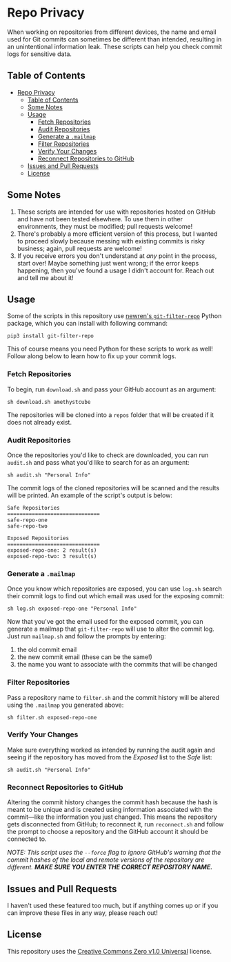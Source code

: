 # Repo Privacy

When working on repositories from different devices, the name and email used for Git commits can sometimes be different than intended, resulting in an unintentional information leak. These scripts can help you check commit logs for sensitive data.

## Table of Contents

- [Repo Privacy](#repo-privacy)
  - [Table of Contents](#table-of-contents)
  - [Some Notes](#some-notes)
  - [Usage](#usage)
    - [Fetch Repositories](#fetch-repositories)
    - [Audit Repositories](#audit-repositories)
    - [Generate a `.mailmap`](#generate-a-mailmap)
    - [Filter Repositories](#filter-repositories)
    - [Verify Your Changes](#verify-your-changes)
    - [Reconnect Repositories to GitHub](#reconnect-repositories-to-github)
  - [Issues and Pull Requests](#issues-and-pull-requests)
  - [License](#license)

## Some Notes

1. These scripts are intended for use with repositories hosted on GitHub and have not been tested elsewhere. To use them in other environments, they must be modified; pull requests welcome!
2. There's probably a more efficient version of this process, but I wanted to proceed slowly because messing with existing commits is risky business; again, pull requests are welcome!
3. If you receive errors you don't understand at *any* point in the process, start over! Maybe something just went wrong; if the error keeps happening, then you've found a usage I didn't account for. Reach out and tell me about it!

## Usage

Some of the scripts in this repository use [newren's `git-filter-repo`](https://github.com/newren/git-filter-repo) Python package, which you can install with following command:
```
pip3 install git-filter-repo
```

This of course means you need Python for these scripts to work as well! Follow along below to learn how to fix up your commit logs.

### Fetch Repositories

To begin, run `download.sh` and pass your GitHub account as an argument:
```
sh download.sh amethystcube
```

The repositories will be cloned into a `repos` folder that will be created if it does not already exist.

### Audit Repositories

Once the repositories you'd like to check are downloaded, you can run `audit.sh` and pass what you'd like to search for as an argument: 

```
sh audit.sh "Personal Info"
```

The commit logs of the cloned repositories will be scanned and the results will be printed. An example of the script's output is below:

```
Safe Repositories
==============================
safe-repo-one
safe-repo-two

Exposed Repositories
==============================
exposed-repo-one: 2 result(s)
exposed-repo-two: 3 result(s)
```

### Generate a `.mailmap`

Once you know which repositories are exposed, you can use `log.sh` search their commit logs to find out which email was used for the exposing commit:

```
sh log.sh exposed-repo-one "Personal Info"
```

Now that you've got the email used for the exposed commit, you can generate a mailmap that `git-filter-repo` will use to alter the commit log. Just run `mailmap.sh` and follow the prompts by entering:
1. the old commit email
2. the new commit email (these can be the same!)
3. the name you want to associate with the commits that will be changed

### Filter Repositories

Pass a repository name to `filter.sh` and the commit history will be altered using the `.mailmap` you generated above:

```
sh filter.sh exposed-repo-one
```

### Verify Your Changes

Make sure everything worked as intended by running the audit again and seeing if the repository has moved from the *Exposed* list to the *Safe* list:
```
sh audit.sh "Personal Info"
```


### Reconnect Repositories to GitHub

Altering the commit history changes the commit hash because the hash is meant to be unique and is created using information associated with the commit—like the information you just changed. This means the repository gets disconnected from GitHub; to reconnect it, run `reconnect.sh` and follow the prompt to choose a repository and the GitHub account it should be connected to.

*NOTE: This script uses the `--force` flag to ignore GitHub's warning that the commit hashes of the local and remote versions of the repository are different. __MAKE SURE YOU ENTER THE CORRECT REPOSITORY NAME.__*

## Issues and Pull Requests

I haven't used these featured too much, but if anything comes up or if you can improve these files in any way, please reach out!

## License

This repository uses the [Creative Commons Zero v1.0 Universal](./LICENSE) license.